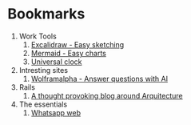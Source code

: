 # Bookmarks 

1. Work Tools
   1. [Excalidraw - Easy sketching](https://excalidraw.com/)
   2. [Mermaid - Easy charts](https://mermaid.live/)
   3. [Universal clock](https://www.worldtimebuddy.com/)
2. Intresting sites
   1. [Wolframalpha - Answer questions with AI](https://www.wolframalpha.com/)
3. Rails
   1. [A thought provoking blog around Arquitecture](http://jeromedalbert.com/how-dhh-organizes-his-rails-controllers/)
4. The essentials
   1. [Whatsapp web](https://web.whatsapp.com/)